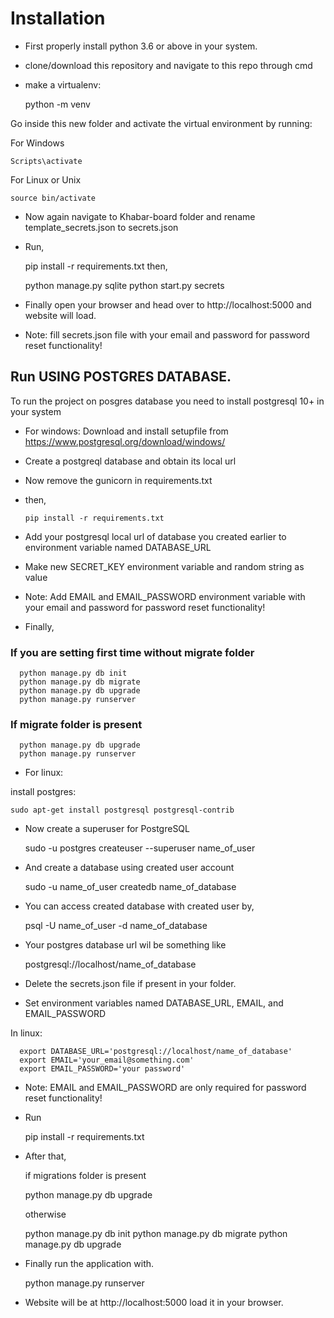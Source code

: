 # Installation

* First properly install python 3.6 or above in your system.

* clone/download this repository and navigate to this repo through cmd

* make a virtualenv:

    python -m venv <name>

Go inside this new folder and activate the virtual environment by running:

For Windows

    Scripts\activate
For Linux or Unix

    source bin/activate

* Now again navigate to Khabar-board folder and rename template_secrets.json to secrets.json

* Run,

    pip install -r requirements.txt
then,

    python manage.py sqlite
    python start.py secrets

* Finally open your browser and head over to http://localhost:5000 and website will load.

* Note: fill secrets.json file with your email and password for password reset functionality!


## Run USING POSTGRES DATABASE.

To run the project on posgres database you need to install postgresql 10+ in your system

* For windows:
Download and install setupfile from https://www.postgresql.org/download/windows/

* Create a postgreql database and obtain its local url
* Now remove the gunicorn in requirements.txt
* then,

      pip install -r requirements.txt

* Add your postgresql local url of database you created earlier to environment variable named DATABASE_URL
* Make new SECRET_KEY environment variable and random string as value

* Note: Add EMAIL and EMAIL_PASSWORD environment variable with your email and password for password reset functionality!

* Finally,
###  If you are setting first time without migrate folder
      python manage.py db init
      python manage.py db migrate
      python manage.py db upgrade
      python manage.py runserver

###  If migrate folder is present
      python manage.py db upgrade
      python manage.py runserver

* For linux:

install postgres:

    sudo apt-get install postgresql postgresql-contrib

* Now create a superuser for PostgreSQL

    sudo -u postgres createuser --superuser name_of_user

* And create a database using created user account

    sudo -u name_of_user createdb name_of_database

* You can access created database with created user by,

    psql -U name_of_user -d name_of_database

* Your postgres database url wil be something like

    postgresql://localhost/name_of_database

* Delete the secrets.json file if present in your folder.

* Set environment variables named DATABASE_URL, EMAIL, and EMAIL_PASSWORD

In linux:

      export DATABASE_URL='postgresql://localhost/name_of_database'
      export EMAIL='your_email@something.com'
      export EMAIL_PASSWORD='your password'

  * Note: EMAIL and EMAIL_PASSWORD are only required for password reset functionality!

* Run

    pip install -r requirements.txt

* After that,

  if migrations folder is present

    python manage.py db upgrade

  otherwise

    python manage.py db init
    python manage.py db migrate
    python manage.py db upgrade

* Finally run the application with.

    python manage.py runserver

* Website will be at http://localhost:5000 load it in your browser.
